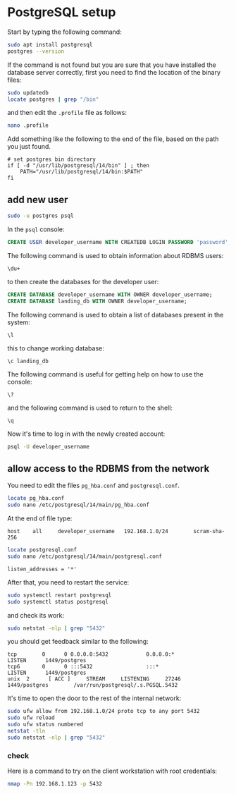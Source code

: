 # PostgreSQL setup

Start by typing the following command:

```bash
sudo apt install postgresql
postgres --version
```

If the command is not found but you are sure that you have installed the database server correctly, first you need to find the location of the binary files:

```bash
sudo updatedb
locate postgres | grep "/bin"
```

and then edit the `.profile` file as follows:

```bash
nano .profile
```

Add something like the following to the end of the file, based on the path you just found.

```text
# set postgres bin directory
if [ -d "/usr/lib/postgresql/14/bin" ] ; then
    PATH="/usr/lib/postgresql/14/bin:$PATH"
fi
```

## add new user

```bash
sudo -u postgres psql
```

In the `psql` console:

```sql
CREATE USER developer_username WITH CREATEDB LOGIN PASSWORD 'password';
```

The following command is used to obtain information about RDBMS users:

```console
\du+
```

to then create the databases for the developer user:

```sql
CREATE DATABASE developer_username WITH OWNER developer_username;
CREATE DATABASE landing_db WITH OWNER developer_username;
```

The following command is used to obtain a list of databases present in the system:

```console
\l
```

this to change working database:

```console
\c landing_db
```

The following command is useful for getting help on how to use the console:

```console
\?
```

and the following command is used to return to the shell:

```console
\q
```

Now it's time to log in with the newly created account:

```bash
psql -U developer_username
```

## allow access to the RDBMS from the network

You need to edit the files `pg_hba.conf` and `postgresql.conf`.

```bash
locate pg_hba.conf
sudo nano /etc/postgresql/14/main/pg_hba.conf
```

At the end of file type:

```text
host    all     developer_username   192.168.1.0/24        scram-sha-256
```

```bash
locate postgresql.conf
sudo nano /etc/postgresql/14/main/postgresql.conf
```

```text
listen_addresses = '*'
```

After that, you need to restart the service:

```bash
sudo systemctl restart postgresql
sudo systemctl status postgresql
```

and check its work:

```bash
sudo netstat -nlp | grep "5432"
```

you should get feedback similar to the following:

```text
tcp        0      0 0.0.0.0:5432            0.0.0.0:*               LISTEN      1449/postgres       
tcp6       0      0 :::5432                 :::*                    LISTEN      1449/postgres       
unix  2      [ ACC ]     STREAM     LISTENING     27246    1449/postgres        /var/run/postgresql/.s.PGSQL.5432
```

It's time to open the door to the rest of the internal network:

```bash
sudo ufw allow from 192.168.1.0/24 proto tcp to any port 5432
sudo ufw reload
sudo ufw status numbered
netstat -tln
sudo netstat -nlp | grep "5432"
```

### check

Here is a command to try on the client workstation with root credentials:

```bash
nmap -Pn 192.168.1.123 -p 5432
```
